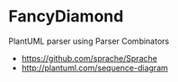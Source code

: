 # FancyDiamond

PlantUML parser using Parser Combinators

* https://github.com/sprache/Sprache
* http://plantuml.com/sequence-diagram
